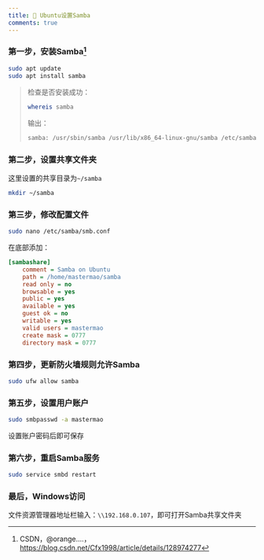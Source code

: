 ```yaml
---
title: 🍬 Ubuntu设置Samba
comments: true
---
```


### 第一步，安装Samba[^1]

```bash
sudo apt update
sudo apt install samba
```

> 检查是否安装成功：
>
> ```bash
> whereis samba
> ```
>
> 输出：
>
> ```bash
> samba: /usr/sbin/samba /usr/lib/x86_64-linux-gnu/samba /etc/samba /usr/share/samba /usr/share/man/man7/samba.7.gz /usr/share/man/man8/samba.8.gz
> ```

### 第二步，设置共享文件夹

这里设置的共享目录为`~/samba`

```bash
mkdir ~/samba
```

### 第三步，修改配置文件

```bash
sudo nano /etc/samba/smb.conf
```

在底部添加：

```ini
[sambashare]
    comment = Samba on Ubuntu
    path = /home/mastermao/samba
    read only = no
    browsable = yes
    public = yes
    available = yes
    guest ok = no
    writable = yes
    valid users = mastermao
    create mask = 0777
    directory mask = 0777
```

### 第四步，更新防火墙规则允许Samba

```bash
sudo ufw allow samba
```

### 第五步，设置用户账户

```bash
sudo smbpasswd -a mastermao
```

设置账户密码后即可保存

### 第六步，重启Samba服务

```bash
sudo service smbd restart
```

### 最后，Windows访问

文件资源管理器地址栏输入：`\\192.168.0.107`，即可打开Samba共享文件夹





[^1]: CSDN，@orange....，https://blog.csdn.net/Cfx1998/article/details/128974277
